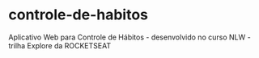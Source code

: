 # controle-de-habitos
 
 Aplicativo Web para Controle de Hábitos - desenvolvido no curso NLW - trilha Explore da ROCKETSEAT

